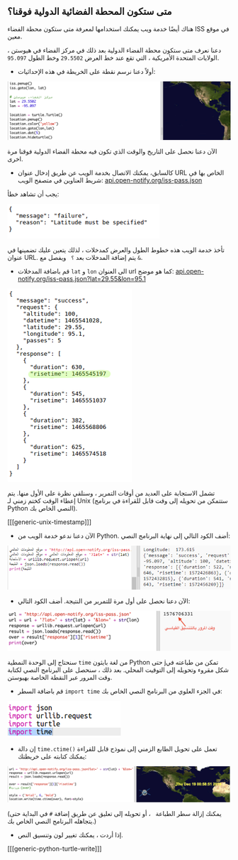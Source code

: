 ## متى ستكون المحطة الفضائية الدولية فوقنا؟

هناك أيضًا خدمة ويب يمكنك استخدامها لمعرفة متى ستكون محطة الفضاء ISS في موقع معين.

دعنا نعرف متى ستكون محطة الفضاء الدولية بعد ذلك في مركز الفضاء في هيوستن ، الولايات المتحدة الأمريكية ، التي تقع عند خط العرض ` 29.5502 ` وخط الطول ` 95.097 `.

+ أولاً دعنا نرسم نقطة على الخريطة في هذه الإحداثيات:

![لقطة شاشة](images/iss-houston.png)

الآن دعنا نحصل على التاريخ والوقت الذي تكون فيه محطة الفضاء الدولية فوقنا مرة اخرى.

+ كالسابق، يمكنك الاتصال بخدمة الويب عن طريق إدخال عنوان URL الخاص بها في شريط العناوين في متصفح الويب: <a href="http://api.open-notify.org/iss-pass.json" target="_blank"> api.open-notify.org/iss-pass.json </a>

يجب أن تشاهد خطأ:

![لقطة الشاشة](images/iss-pass-error.png)

تأخذ خدمة الويب هذه خطوط الطول والعرض كمدخلات ، لذلك يتعين عليك تضمينها في عنوان URL. يتم إضافة المدخلات بعد `؟ ` ويفصل مع `&`.

+ قم باضافة المدخلات `lat` و `lon` الى العنوان url كما هو موضح: <a href="http://api.open-notify.org/iss-pass.json?lat=29.55&lon=95.1" target="_blank">api.open-notify.org/iss-pass.json?lat=29.55&lon=95.1</a>

![لقطة الشاشة](images/iss-passtimes.png)

تشمل الاستجابة على العديد من أوقات التمرير ، وسنلقي نظرة على الأول منها. يتم إعطاء الوقت كختم زمني لـ Unix (ستتمكن من تحويله إلى وقت قابل للقراءة في برنامج Python النصي الخاص بك).

[[[generic-unix-timestamp]]]

+ الآن دعنا ندعو خدمة الويب من Python. أضف الكود التالي إلى نهاية البرنامج النصي:

![لقطة الشاشة](images/iss-passover.png)

+ الآن دعنا نحصل على أول مرة للتمرير من النتيجة. أضف الكود التالي:

![لقطة الشاشة](images/iss-print-pass.png)

سنحتاج إلى الوحدة النمطية `time` من لغة بايثون Python حتى jتمكن من طباعته في شكل مقروء وتحويله إلى التوقيت المحلي. بعد ذلك ، سنحصل على البرنامج النصي لكتابة وقت المرور عبر النقطة الخاصة بهيوستن.

+ قم باضافة السطر `import time` في الجزء العلوي من البرنامج النصي الخاص بك:

![لقطة الشاشة](images/iss-time.png)

+ إن دالة `time.ctime()` تعمل على تحويل الطابع الزمني إلى نموذج قابل للقراءة يمكنك كتابته على خريطتك:

![لقطة الشاشة](images/iss-pass-write.png)

(يمكنك إزالة سطر الطباعة ` `، أو تحويله إلى تعليق عن طريق إضافة ` # ` في البداية حتى يتجاهله البرنامج النصي الخاص بك.)

+ إذا أردت ، يمكنك تغيير لون وتنسيق النص. 

[[[generic-python-turtle-write]]]